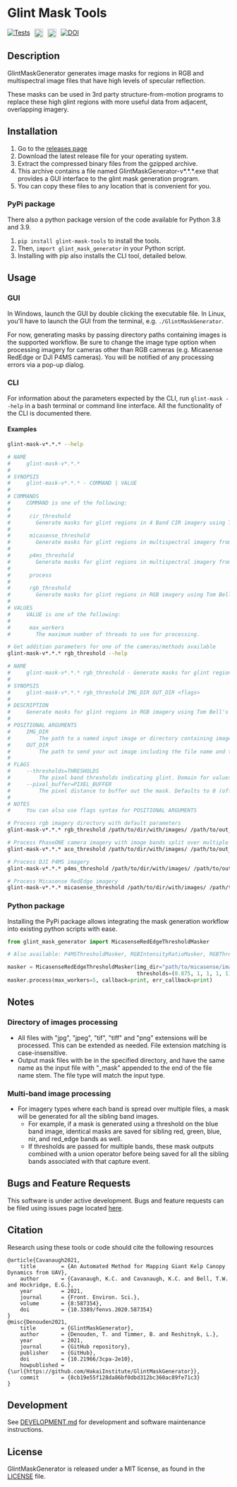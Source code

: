 # Glint Mask Tools

<div style="overflow: hidden; display: flex; justify-content:flex-start; gap:10px;">
<a href="https://github.com/HakaiInstitute/GlintMaskGenerator/actions/workflows/test_code.yml">
    <img alt="Tests" src="https://github.com/HakaiInstitute/GlintMaskGenerator/actions/workflows/test_code.yml/badge.svg"/>
</a>

<a href="https://github.com/HakaiInstitute/GlintMaskGenerator/blob/main/LICENSE.txt">
    <img alt="License: MIT" src="https://img.shields.io/badge/License-MIT-darkgray.svg" height="20px" />
</a>

<a href="https://badge.fury.io/py/glint-mask-tools">
    <img alt="PyPI version" src="https://badge.fury.io/py/glint-mask-tools.svg" height="20">
</a>

<a href="https://zenodo.org/badge/latestdoi/266147098">
    <img src="https://zenodo.org/badge/266147098.svg" alt="DOI">
</a>
</div>

## Description

GlintMaskGenerator generates image masks for regions in RGB and multispectral image files that have high levels of specular reflection.

These masks can be used in 3rd party structure-from-motion programs to replace these high glint regions with more useful data from adjacent, overlapping imagery.

## Installation

1. Go to the [releases page](https://github.com/HakaiInstitute/glint-mask-tools/releases)
2. Download the latest release file for your operating system.
3. Extract the compressed binary files from the gzipped archive.
4. This archive contains a file named GlintMaskGenerator-v*.\*.\*.exe that provides a GUI interface to the glint mask generation program.
5. You can copy these files to any location that is convenient for you.

### PyPi package

There also a python package version of the code available for Python 3.8 and 3.9.

1. `pip install glint-mask-tools` to install the tools.
2. Then, `import glint_mask_generator` in your Python script.
3. Installing with pip also installs the CLI tool, detailed below.

## Usage

### GUI

In Windows, launch the GUI by double clicking the executable file. In Linux, you'll have to launch the GUI from the
terminal, e.g. `./GlintMaskGenerator`.

For now, generating masks by passing directory paths containing images is the supported workflow. Be sure to change the
image type option when processing imagery for cameras other than RGB cameras (e.g. Micasense RedEdge or DJI P4MS cameras). You will be notified of any
processing errors via a pop-up dialog.

### CLI

For information about the parameters expected by the CLI, run `glint-mask --help` in a bash terminal or command
line interface. All the functionality of the CLI is documented there.

#### Examples

```bash
glint-mask-v*.*.* --help

# NAME
#     glint-mask-v*.*.*
# 
# SYNOPSIS
#     glint-mask-v*.*.* - COMMAND | VALUE
# 
# COMMANDS
#     COMMAND is one of the following:
# 
#      cir_threshold
#        Generate masks for glint regions in 4 Band CIR imagery using Tom Bell's binning algorithm.
# 
#      micasense_threshold
#        Generate masks for glint regions in multispectral imagery from the Micasense camera using Tom Bell's algorithm on the blue image band.
# 
#      p4ms_threshold
#        Generate masks for glint regions in multispectral imagery from the DJI camera using Tom Bell's algorithm on the Blue image band.
# 
#      process
# 
#      rgb_threshold
#        Generate masks for glint regions in RGB imagery using Tom Bell's binning algorithm.
# 
# VALUES
#     VALUE is one of the following:
# 
#      max_workers
#        The maximum number of threads to use for processing.
```

```bash
# Get addition parameters for one of the cameras/methods available
glint-mask-v*.*.* rgb_threshold --help

# NAME
#     glint-mask-v*.*.* rgb_threshold - Generate masks for glint regions in RGB imagery using Tom Bell's binning algorithm.
# 
# SYNOPSIS
#     glint-mask-v*.*.* rgb_threshold IMG_DIR OUT_DIR <flags>
# 
# DESCRIPTION
#     Generate masks for glint regions in RGB imagery using Tom Bell's binning algorithm.
# 
# POSITIONAL ARGUMENTS
#     IMG_DIR
#         The path to a named input image or directory containing images. If img_dir is a directory, all tif, jpg, jpeg, and png images in that directory will be # processed.
#     OUT_DIR
#         The path to send your out image including the file name and type. e.g. "/path/to/mask.png". out_dir must be a directory if img_dir is specified as a # # # directory.
# 
# FLAGS
#     --thresholds=THRESHOLDS
#         The pixel band thresholds indicating glint. Domain for values is (0.0, 1.0). Default is [1, 1, 0.875].
#     --pixel_buffer=PIXEL_BUFFER
#         The pixel distance to buffer out the mask. Defaults to 0 (off).
# 
# NOTES
#     You can also use flags syntax for POSITIONAL ARGUMENTS
```

```bash
# Process rgb imagery directory with default parameters
glint-mask-v*.*.* rgb_threshold /path/to/dir/with/images/ /path/to/out_masks/dir/

# Process PhaseONE camera imagery with image bands split over multiple files
glint-mask-v*.*.* aco_threshold /path/to/dir/with/images/ /path/to/out_masks/dir/

# Process DJI P4MS imagery
glint-mask-v*.*.* p4ms_threshold /path/to/dir/with/images/ /path/to/out_masks/dir/

# Process Micasense RedEdge imagery 
glint-mask-v*.*.* micasense_threshold /path/to/dir/with/images/ /path/to/out_masks/dir/
```

### Python package
Installing the PyPi package allows integrating the mask generation workflow into existing python scripts with ease.

```python
from glint_mask_generator import MicasenseRedEdgeThresholdMasker

# Also available: P4MSThresholdMasker, RGBIntensityRatioMasker, RGBThresholdMasker

masker = MicasenseRedEdgeThresholdMasker(img_dir="path/to/micasense/images/", mask_dir="path/to/output/dir/",
                                         thresholds=(0.875, 1, 1, 1, 1), pixel_buffer=5)
masker.process(max_workers=5, callback=print, err_callback=print)
```

## Notes

### Directory of images processing

- All files with "jpg", "jpeg", "tif", "tiff" and "png" extensions will be processed. This can be extended as needed.
  File extension matching is case-insensitive.
- Output mask files with be in the specified directory, and have the same name as the input file with "_mask" appended
  to the end of the file name stem. The file type will match the input type.

### Multi-band image processing
- For imagery types where each band is spread over multiple files, a mask will be generated for all the sibling band images.
    - For example, if a mask is generated using a threshold on the blue band image, identical masks are saved for sibling red, green, blue, nir, and red_edge bands as well.
    - If thresholds are passed for multiple bands, these mask outputs combined with a union operator before being saved for all the sibling bands associated with that capture event.

## Bugs and Feature Requests

This software is under active development. Bugs and feature requests can be filed using issues page located [here](https://github.com/HakaiInstitute/glint-mask-tools/issues).

## Citation

Research using these tools or code should cite the following resources

```bibtext
@article{Cavanaugh2021,
	title        = {An Automated Method for Mapping Giant Kelp Canopy Dynamics from UAV},
	author       = {Cavanaugh, K.C. and Cavanaugh, K.C. and Bell, T.W. and Hockridge, E.G.},
	year         = 2021,
	journal      = {Front. Environ. Sci.},
	volume       = {8:587354},
	doi          = {10.3389/fenvs.2020.587354}
}
@misc{Denouden2021,
	title        = {GlintMaskGenerator},
	author       = {Denouden, T. and Timmer, B. and Reshitnyk, L.},
	year         = 2021,
	journal      = {GitHub repository},
	publisher    = {GitHub},
	doi          = {10.21966/3cpa-2e10},
	howpublished = {\url{https://github.com/HakaiInstitute/GlintMaskGenerator}},
	commit       = {8cb19e55f128da86bf0dbd312bc360ac89fe71c3}
}
```

## Development

See [DEVELOPMENT.md](DEVELOPMENT.md) for development and software maintenance instructions.

## License
GlintMaskGenerator is released under a MIT license, as found in the [LICENSE](LICENSE) file.
